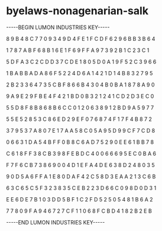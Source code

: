 # byelaws-nonagenarian-salk

-----BEGIN LUMON INDUSTRIES KEY-----

8 9 B 4 8 C 7 7 0 9 3 4 9 D 4 F E 1 F C D F 6 2 9 6 B B 3 B 6 4

1 7 8 7 A B F 6 8 B 1 6 E 1 F 6 9 F F A 9 7 3 9 2 B 1 C 2 3 C 1

5 D F A 3 C 2 C D D 3 7 C D E 1 8 0 5 D 0 A 1 9 F 5 2 C 3 9 6 6

1 B A B B A D A 8 6 F 5 2 2 4 D 6 A 1 4 2 1 D 1 4 B 8 3 2 7 9 5

2 B 2 3 3 6 4 7 3 5 C B F 8 6 6 B 4 3 0 4 B 0 B A 1 8 7 8 A 9 0

9 A 9 E 2 9 F B E 4 F 4 2 1 B D 0 B 3 2 1 2 4 1 C D 2 D 3 E C 0

5 5 D 8 F 8 B 8 6 8 B 6 C C 0 1 2 0 6 3 8 9 1 2 B D 9 A 5 9 7 7

5 5 E 5 2 8 5 3 C 8 6 E D 2 9 E F 0 7 6 8 7 4 F 1 7 F 4 B 8 7 2

3 7 9 5 3 7 A 8 0 7 E 1 7 A A 5 8 C 0 5 A 9 5 D 9 9 C F 7 C D 8

0 6 6 3 1 D A 5 4 B F F 0 B 8 C 6 A D 7 5 2 9 0 E E 6 1 B B 7 8

C 6 1 8 F F 3 8 C B 3 9 8 F E B D C 4 0 0 6 6 6 9 5 E C 0 B A 6

F 7 F 6 C B 7 3 8 6 9 0 0 4 D 1 E F A 4 D E 6 3 8 D 2 4 8 0 3 5

9 0 D 5 A 6 F F A 1 E 8 0 D A F 4 2 C 5 8 D 3 E A A 2 1 3 C 6 B

6 3 C 6 5 C 5 F 3 2 3 8 3 5 C E B 2 2 3 D 6 6 C 0 9 8 D 0 D 3 1

E E 6 D E 7 B 1 0 3 D D 5 B F 1 C 2 F D 5 2 5 0 5 4 8 1 B 6 A 2

7 7 8 0 9 F A 9 4 6 7 2 7 C F 1 1 0 6 8 F C B D 4 1 8 2 B 2 E B

-----END LUMON INDUSTRIES KEY-----
